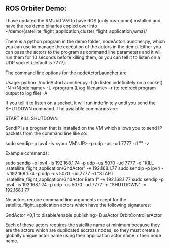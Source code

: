 ROS Orbiter Demo:
-----------------

I have updated the RMUb0 VM to have ROS (only ros-comm) installed and have the ros demo binaries copied over into ~/demo/{satellite_flight_application,cluster_flight_application,wma}/

There is a python program in the demo folder, nodeActorLauncher.py, which you can use to manage the execution of the actors in the demo.  Either you can pass the actors to the program as command line parameters and it will run them for 10 seconds before killing them, or you can tell it to listen on a UDP socket (default is 7777).

The command line options for the nodeActorLauncher are

   Usage:
	python  ./nodeActorLauncher.py 
                		-l (to listen indefinitely on a socket)
                		-N <(N)ode name>
                		-L <program (L)og filename>
                		-r (to redirect program output to log file)
                		-A <actor executable with path and cmd line arguments>

If you tell it to listen on a socket, it will run indefinitely until you send the SHUTDOWN command.  The avialable commands are:

   START <actor executable> <actor command line arguments>
   KILL <actor executable>
   SHUTDOWN

SendIP is a program that is installed on the VM which allows you to send IP packets from the command line like so:

   sudo sendip -p ipv4 -is <your VM's IP> -p udp -us <some port your choose> -ud 7777 -d "<command for the nodeActorLauncher>" -v <destination VM IP>

Example commands:

   sudo sendip -p ipv4 -is 192.168.1.74 -p udp -us 5070 -ud 7777 -d "KILL ./satellite_flight_application/GndActor" -v 192.168.1.77
   sudo sendip -p ipv4 -is 192.168.1.74 -p udp -us 5070 -ud 7777 -d "START ./satellite_flight_application/GndActor Beta 1" -v 192.168.1.77
   sudo sendip -p ipv4 -is 192.168.1.74 -p udp -us 5070 -ud 7777 -d "SHUTDOWN" -v 192.168.1.77

No actors require command line arguments except for the satellite_flight_application actors which have the following signatures:

   GndActor <satellite name> <0,1 to disable/enable publishing>
   BusActor <satellite name>
   OrbitControllerActor <satellite name>

Each of these actors requires the satellite name at minimum because they are the actors which are duplicated accross nodes, so they must create a globally unique actor name using their application actor name + their node name.  